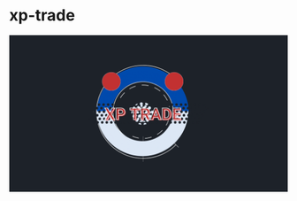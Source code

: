 <div align="justify">

# xp-trade

<div align="center">
<img src="./img/cover-logo.png">
</div>
</div>
